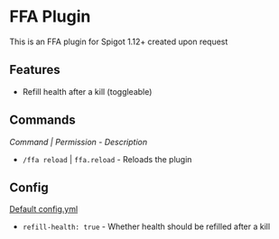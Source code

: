 # FFA Plugin
This is an FFA plugin for Spigot 1.12+ created upon request

## Features
- Refill health after a kill (toggleable)

## Commands
*Command | Permission - Description*
- `/ffa reload` | `ffa.reload` - Reloads the plugin

## Config
[Default config.yml](src/main/resources/config.yml)
- `refill-health: true` - Whether health should be refilled after a kill